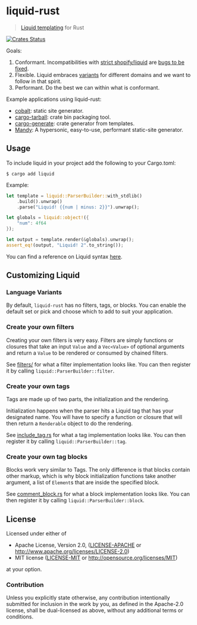 liquid-rust
===========

> [Liquid templating](https://shopify.github.io/liquid/) for Rust

[![Crates Status](https://img.shields.io/crates/v/liquid.svg)](https://crates.io/crates/liquid)

Goals:
1. Conformant. Incompatibilities with [strict shopify/liquid][shopify-liquid] are [bugs to be fixed][shopify-compat].
2. Flexible. Liquid embraces [variants][liquid-variants] for different domains and we want to follow in that spirit.
3. Performant. Do the best we can within what is conformant.

[shopify-liquid]: https://github.com/Shopify/liquid
[shopify-compat]: https://github.com/cobalt-org/liquid-rust/labels/shopify-compatibility
[liquid-variants]: https://shopify.github.io/liquid/basics/variations/

Example applications using liquid-rust:
- [cobalt]: static site generator.
- [cargo-tarball]: crate bin packaging tool.
- [cargo-generate]: crate generator from templates.
- [Mandy]: A hypersonic, easy-to-use, performant static-site generator.

[cobalt]: https://cobalt-org.github.io/
[cargo-tarball]: https://github.com/crate-ci/cargo-tarball
[cargo-generate]: https://github.com/ashleygwilliams/cargo-generate
[Mandy]: https://github.com/alyxshang/mandy

Usage
----------

To include liquid in your project add the following to your Cargo.toml:

```console
$ cargo add liquid
```

Example:

```rust
let template = liquid::ParserBuilder::with_stdlib()
    .build().unwrap()
    .parse("Liquid! {{num | minus: 2}}").unwrap();

let globals = liquid::object!({
    "num": 4f64
});

let output = template.render(&globals).unwrap();
assert_eq!(output, "Liquid! 2".to_string());
```

You can find a reference on Liquid syntax [here](https://github.com/Shopify/liquid/wiki/Liquid-for-Designers).

Customizing Liquid
------------------

### Language Variants

By default, `liquid-rust` has no filters, tags, or blocks.  You can enable the
default set or pick and choose which to add to suit your application.

### Create your own filters

Creating your own filters is very easy. Filters are simply functions or
closures that take an input `Value` and a `Vec<Value>` of optional arguments
and return a `Value` to be rendered or consumed by chained filters.

See
[filters/](https://github.com/cobalt-org/liquid-rust/blob/master/crates/lib/src/stdlib/filters)
for what a filter implementation looks like.  You can then register it by
calling `liquid::ParserBuilder::filter`.

### Create your own tags

Tags are made up of two parts, the initialization and the rendering.

Initialization happens when the parser hits a Liquid tag that has your
designated name. You will have to specify a function or closure that will
then return a `Renderable` object to do the rendering.

See
[include_tag.rs](https://github.com/cobalt-org/liquid-rust/blob/master/crates/lib/src/stdlib/tags/include_tag.rs)
for what a tag implementation looks like.  You can then register it by calling `liquid::ParserBuilder::tag`.

### Create your own tag blocks

Blocks work very similar to Tags. The only difference is that blocks contain other
markup, which is why block initialization functions take another argument, a list
of `Element`s that are inside the specified block.

See
[comment_block.rs](https://github.com/cobalt-org/liquid-rust/blob/master/crates/lib/src/stdlib/blocks/comment_block.rs)
for what a block implementation looks like.  You can then register it by
calling `liquid::ParserBuilder::block`.

## License

Licensed under either of

* Apache License, Version 2.0, ([LICENSE-APACHE](LICENSE-APACHE) or <http://www.apache.org/licenses/LICENSE-2.0>)
* MIT license ([LICENSE-MIT](LICENSE-MIT) or <http://opensource.org/licenses/MIT>)

at your option.

### Contribution

Unless you explicitly state otherwise, any contribution intentionally
submitted for inclusion in the work by you, as defined in the Apache-2.0
license, shall be dual-licensed as above, without any additional terms or
conditions.
